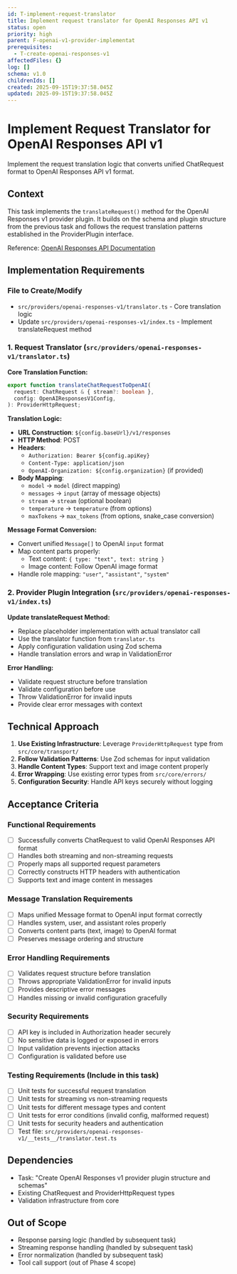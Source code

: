 ```yaml
---
id: T-implement-request-translator
title: Implement request translator for OpenAI Responses API v1
status: open
priority: high
parent: F-openai-v1-provider-implementat
prerequisites:
  - T-create-openai-responses-v1
affectedFiles: {}
log: []
schema: v1.0
childrenIds: []
created: 2025-09-15T19:37:58.045Z
updated: 2025-09-15T19:37:58.045Z
---
```


# Implement Request Translator for OpenAI Responses API v1

Implement the request translation logic that converts unified ChatRequest format to OpenAI Responses API v1 format.

## Context

This task implements the `translateRequest()` method for the OpenAI Responses v1 provider plugin. It builds on the schema and plugin structure from the previous task and follows the request translation patterns established in the ProviderPlugin interface.

Reference: [OpenAI Responses API Documentation](https://platform.openai.com/docs/api-reference/responses)

## Implementation Requirements

### File to Create/Modify

- `src/providers/openai-responses-v1/translator.ts` - Core translation logic
- Update `src/providers/openai-responses-v1/index.ts` - Implement translateRequest method

### 1. Request Translator (`src/providers/openai-responses-v1/translator.ts`)

**Core Translation Function:**

```typescript
export function translateChatRequestToOpenAI(
  request: ChatRequest & { stream?: boolean },
  config: OpenAIResponsesV1Config,
): ProviderHttpRequest;
```

**Translation Logic:**

- **URL Construction**: `${config.baseUrl}/v1/responses`
- **HTTP Method**: POST
- **Headers**:
  - `Authorization: Bearer ${config.apiKey}`
  - `Content-Type: application/json`
  - `OpenAI-Organization: ${config.organization}` (if provided)
- **Body Mapping**:
  - `model` → `model` (direct mapping)
  - `messages` → `input` (array of message objects)
  - `stream` → `stream` (optional boolean)
  - `temperature` → `temperature` (from options)
  - `maxTokens` → `max_tokens` (from options, snake_case conversion)

**Message Format Conversion:**

- Convert unified `Message[]` to OpenAI `input` format
- Map content parts properly:
  - Text content: `{ type: "text", text: string }`
  - Image content: Follow OpenAI image format
- Handle role mapping: `"user"`, `"assistant"`, `"system"`

### 2. Provider Plugin Integration (`src/providers/openai-responses-v1/index.ts`)

**Update translateRequest Method:**

- Replace placeholder implementation with actual translator call
- Use the translator function from `translator.ts`
- Apply configuration validation using Zod schema
- Handle translation errors and wrap in ValidationError

**Error Handling:**

- Validate request structure before translation
- Validate configuration before use
- Throw ValidationError for invalid inputs
- Provide clear error messages with context

## Technical Approach

1. **Use Existing Infrastructure**: Leverage `ProviderHttpRequest` type from `src/core/transport/`
2. **Follow Validation Patterns**: Use Zod schemas for input validation
3. **Handle Content Types**: Support text and image content properly
4. **Error Wrapping**: Use existing error types from `src/core/errors/`
5. **Configuration Security**: Handle API keys securely without logging

## Acceptance Criteria

### Functional Requirements

- [ ] Successfully converts ChatRequest to valid OpenAI Responses API format
- [ ] Handles both streaming and non-streaming requests
- [ ] Properly maps all supported request parameters
- [ ] Correctly constructs HTTP headers with authentication
- [ ] Supports text and image content in messages

### Message Translation Requirements

- [ ] Maps unified Message format to OpenAI input format correctly
- [ ] Handles system, user, and assistant roles properly
- [ ] Converts content parts (text, image) to OpenAI format
- [ ] Preserves message ordering and structure

### Error Handling Requirements

- [ ] Validates request structure before translation
- [ ] Throws appropriate ValidationError for invalid inputs
- [ ] Provides descriptive error messages
- [ ] Handles missing or invalid configuration gracefully

### Security Requirements

- [ ] API key is included in Authorization header securely
- [ ] No sensitive data is logged or exposed in errors
- [ ] Input validation prevents injection attacks
- [ ] Configuration is validated before use

### Testing Requirements (Include in this task)

- [ ] Unit tests for successful request translation
- [ ] Unit tests for streaming vs non-streaming requests
- [ ] Unit tests for different message types and content
- [ ] Unit tests for error conditions (invalid config, malformed request)
- [ ] Unit tests for security headers and authentication
- [ ] Test file: `src/providers/openai-responses-v1/__tests__/translator.test.ts`

## Dependencies

- Task: "Create OpenAI Responses v1 provider plugin structure and schemas"
- Existing ChatRequest and ProviderHttpRequest types
- Validation infrastructure from core

## Out of Scope

- Response parsing logic (handled by subsequent task)
- Streaming response handling (handled by subsequent task)
- Error normalization (handled by subsequent task)
- Tool call support (out of Phase 4 scope)
